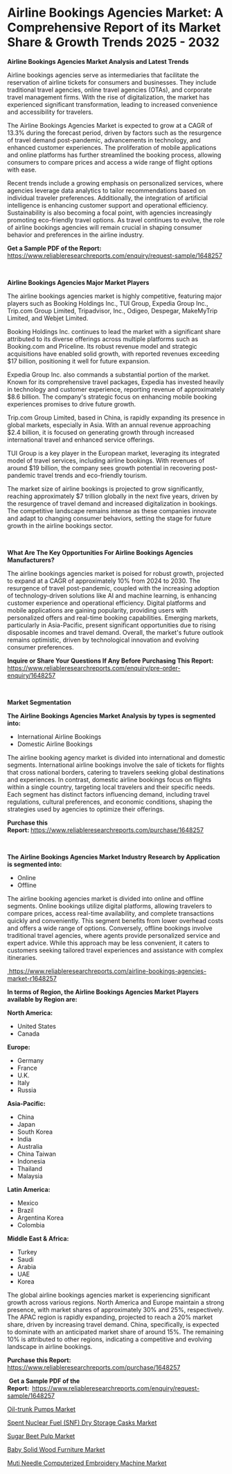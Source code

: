 <p><h1>Airline Bookings Agencies Market: A Comprehensive Report of its Market Share & Growth Trends 2025 - 2032</h1></p><p><strong>Airline Bookings Agencies Market Analysis and Latest Trends</strong></p>
<p><p>Airline bookings agencies serve as intermediaries that facilitate the reservation of airline tickets for consumers and businesses. They include traditional travel agencies, online travel agencies (OTAs), and corporate travel management firms. With the rise of digitalization, the market has experienced significant transformation, leading to increased convenience and accessibility for travelers.</p><p>The Airline Bookings Agencies Market is expected to grow at a CAGR of 13.3% during the forecast period, driven by factors such as the resurgence of travel demand post-pandemic, advancements in technology, and enhanced customer experiences. The proliferation of mobile applications and online platforms has further streamlined the booking process, allowing consumers to compare prices and access a wide range of flight options with ease.</p><p>Recent trends include a growing emphasis on personalized services, where agencies leverage data analytics to tailor recommendations based on individual traveler preferences. Additionally, the integration of artificial intelligence is enhancing customer support and operational efficiency. Sustainability is also becoming a focal point, with agencies increasingly promoting eco-friendly travel options. As travel continues to evolve, the role of airline bookings agencies will remain crucial in shaping consumer behavior and preferences in the airline industry.</p></p>
<p><strong>Get a Sample PDF of the Report:&nbsp;</strong> <a href="https://www.reliableresearchreports.com/enquiry/request-sample/1648257?utm_campaign=120&utm_medium=2&utm_source=Github&utm_content=ia&utm_term=25032025&utm_id=airline-bookings-agencies">https://www.reliableresearchreports.com/enquiry/request-sample/1648257</a></p>
<p>&nbsp;</p>
<p><strong>Airline Bookings Agencies Major Market Players</strong></p>
<p><p>The airline bookings agencies market is highly competitive, featuring major players such as Booking Holdings Inc., TUI Group, Expedia Group Inc., Trip.com Group Limited, Tripadvisor, Inc., Odigeo, Despegar, MakeMyTrip Limited, and Webjet Limited. </p><p>Booking Holdings Inc. continues to lead the market with a significant share attributed to its diverse offerings across multiple platforms such as Booking.com and Priceline. Its robust revenue model and strategic acquisitions have enabled solid growth, with reported revenues exceeding $17 billion, positioning it well for future expansion.</p><p>Expedia Group Inc. also commands a substantial portion of the market. Known for its comprehensive travel packages, Expedia has invested heavily in technology and customer experience, reporting revenue of approximately $8.6 billion. The company's strategic focus on enhancing mobile booking experiences promises to drive future growth.</p><p>Trip.com Group Limited, based in China, is rapidly expanding its presence in global markets, especially in Asia. With an annual revenue approaching $2.4 billion, it is focused on generating growth through increased international travel and enhanced service offerings.</p><p>TUI Group is a key player in the European market, leveraging its integrated model of travel services, including airline bookings. With revenues of around $19 billion, the company sees growth potential in recovering post-pandemic travel trends and eco-friendly tourism.</p><p>The market size of airline bookings is projected to grow significantly, reaching approximately $7 trillion globally in the next five years, driven by the resurgence of travel demand and increased digitalization in bookings. The competitive landscape remains intense as these companies innovate and adapt to changing consumer behaviors, setting the stage for future growth in the airline bookings sector.</p></p>
<p>&nbsp;</p>
<p><strong>What Are The Key Opportunities For Airline Bookings Agencies Manufacturers?</strong></p>
<p><p>The airline bookings agencies market is poised for robust growth, projected to expand at a CAGR of approximately 10% from 2024 to 2030. The resurgence of travel post-pandemic, coupled with the increasing adoption of technology-driven solutions like AI and machine learning, is enhancing customer experience and operational efficiency. Digital platforms and mobile applications are gaining popularity, providing users with personalized offers and real-time booking capabilities. Emerging markets, particularly in Asia-Pacific, present significant opportunities due to rising disposable incomes and travel demand. Overall, the market's future outlook remains optimistic, driven by technological innovation and evolving consumer preferences.</p></p>
<p><strong>Inquire or Share Your Questions If Any Before Purchasing This Report:</strong> <a href="https://www.reliableresearchreports.com/enquiry/pre-order-enquiry/1648257?utm_campaign=120&utm_medium=2&utm_source=Github&utm_content=ia&utm_term=25032025&utm_id=airline-bookings-agencies">https://www.reliableresearchreports.com/enquiry/pre-order-enquiry/1648257</a></p>
<p>&nbsp;</p>
<p><strong>Market Segmentation</strong></p>
<p><strong>The Airline Bookings Agencies Market Analysis by types is segmented into:</strong></p>
<p><ul><li>International Airline Bookings</li><li>Domestic Airline Bookings</li></ul></p>
<p><p>The airline booking agency market is divided into international and domestic segments. International airline bookings involve the sale of tickets for flights that cross national borders, catering to travelers seeking global destinations and experiences. In contrast, domestic airline bookings focus on flights within a single country, targeting local travelers and their specific needs. Each segment has distinct factors influencing demand, including travel regulations, cultural preferences, and economic conditions, shaping the strategies used by agencies to optimize their offerings.</p></p>
<p><strong>Purchase this Report:&nbsp;</strong><a href="https://www.reliableresearchreports.com/purchase/1648257?utm_campaign=120&utm_medium=2&utm_source=Github&utm_content=ia&utm_term=25032025&utm_id=airline-bookings-agencies">https://www.reliableresearchreports.com/purchase/1648257</a></p>
<p>&nbsp;</p>
<p><strong>The Airline Bookings Agencies Market Industry Research by Application is segmented into:</strong></p>
<p><ul><li>Online</li><li>Offline</li></ul></p>
<p><p>The airline booking agencies market is divided into online and offline segments. Online bookings utilize digital platforms, allowing travelers to compare prices, access real-time availability, and complete transactions quickly and conveniently. This segment benefits from lower overhead costs and offers a wide range of options. Conversely, offline bookings involve traditional travel agencies, where agents provide personalized service and expert advice. While this approach may be less convenient, it caters to customers seeking tailored travel experiences and assistance with complex itineraries.</p></p>
<p><a href="https://www.reliableresearchreports.com/airline-bookings-agencies-market-r1648257?utm_campaign=120&utm_medium=2&utm_source=Github&utm_content=ia&utm_term=25032025&utm_id=airline-bookings-agencies">&nbsp;https://www.reliableresearchreports.com/airline-bookings-agencies-market-r1648257</a></p>
<p><strong>In terms of Region, the Airline Bookings Agencies Market Players available by Region are:</strong></p>
<p>
    <p> <strong> North America: </strong>
        <ul>
            <li>United States</li>
            <li>Canada</li>
        </ul>
        </p> 
    <p> <strong> Europe: </strong>
        <ul>
            <li>Germany</li>
            <li>France</li>
            <li>U.K.</li>
            <li>Italy</li>
            <li>Russia</li>
        </ul>
        </p> 
    <p> <strong> Asia-Pacific: </strong>
        <ul>
            <li>China</li>
            <li>Japan</li>
            <li>South Korea</li>
            <li>India</li>
            <li>Australia</li>
            <li>China Taiwan</li>
            <li>Indonesia</li>
            <li>Thailand</li>
            <li>Malaysia</li>
        </ul>
        </p> 
    <p> <strong> Latin America: </strong>
        <ul>
            <li>Mexico</li>
            <li>Brazil</li>
            <li>Argentina Korea</li>
            <li>Colombia</li>
        </ul>
        </p> 
    <p> <strong> Middle East & Africa: </strong>
        <ul>
            <li>Turkey</li>
            <li>Saudi</li>
            <li>Arabia</li>
            <li>UAE</li>
            <li>Korea</li>
        </ul>
    </p>
    </p>
<p><p>The global airline bookings agencies market is experiencing significant growth across various regions. North America and Europe maintain a strong presence, with market shares of approximately 30% and 25%, respectively. The APAC region is rapidly expanding, projected to reach a 20% market share, driven by increasing travel demand. China, specifically, is expected to dominate with an anticipated market share of around 15%. The remaining 10% is attributed to other regions, indicating a competitive and evolving landscape in airline bookings.</p></p>
<p><strong>Purchase this Report: </strong><a href="https://www.reliableresearchreports.com/purchase/1648257?utm_campaign=120&utm_medium=2&utm_source=Github&utm_content=ia&utm_term=25032025&utm_id=airline-bookings-agencies">https://www.reliableresearchreports.com/purchase/1648257</a></p>
<p>&nbsp;<strong>Get a Sample PDF of the Report:&nbsp;&nbsp;</strong><a href="https://www.reliableresearchreports.com/enquiry/request-sample/1648257?utm_campaign=120&utm_medium=2&utm_source=Github&utm_content=ia&utm_term=25032025&utm_id=airline-bookings-agencies">https://www.reliableresearchreports.com/enquiry/request-sample/1648257</a></p>
<p><strong></strong></p>
<p><p><a href="https://github.com/dukawashviro/Market-Research-Report-List-1/blob/main/oil-trunk-pumps-market.md?utm_campaign=120&utm_medium=2&utm_source=Github&utm_content=ia&utm_term=25032025&utm_id=airline-bookings-agencies">Oil-trunk Pumps Market</a></p><p><a href="https://github.com/molayrabeta/Market-Research-Report-List-1/blob/main/spent-nuclear-fuel-snf-dry-storage-casks-market.md?utm_campaign=120&utm_medium=2&utm_source=Github&utm_content=ia&utm_term=25032025&utm_id=airline-bookings-agencies">Spent Nuclear Fuel (SNF) Dry Storage Casks Market</a></p><p><a href="https://github.com/timayuethem/Market-Research-Report-List-1/blob/main/sugar-beet-pulp-market.md?utm_campaign=120&utm_medium=2&utm_source=Github&utm_content=ia&utm_term=25032025&utm_id=airline-bookings-agencies">Sugar Beet Pulp Market</a></p><p><a href="https://github.com/rembaentin6f/Market-Research-Report-List-1/blob/main/baby-solid-wood-furniture-market.md?utm_campaign=120&utm_medium=2&utm_source=Github&utm_content=ia&utm_term=25032025&utm_id=airline-bookings-agencies">Baby Solid Wood Furniture Market</a></p><p><a href="https://github.com/koopalujale2/Market-Research-Report-List-1/blob/main/muti-needle-computerized-embroidery-machine-market.md?utm_campaign=120&utm_medium=2&utm_source=Github&utm_content=ia&utm_term=25032025&utm_id=airline-bookings-agencies">Muti Needle Computerized Embroidery Machine Market</a></p></p>